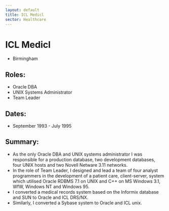 ```yaml
---
layout: default
title: ICL Medicl
sector: Healthcare
---
```

# ICL Medicl 
- Birmingham

## Roles:		
- Oracle DBA
- UNIX Systems Administrator
- Team Leader

## Dates:
- September 1993 - July 1995

## Summary:
-	As the only Oracle DBA and UNIX systems administrator I was responsible for a production database, two development databases, four UNIX hosts and two Novell Netware 3.11 networks.
-	In the role of Team Leader, I designed and lead a team of four analyst programmers in the development of a patient care, client-server, system which utilised Oracle RDBMS 7.1 on UNIX and C++ on MS Windows 3.1, WfW, Windows NT and Windows 95.
-	I converted a medical records system based on the Informix database and SUN to Oracle and ICL DRS/NX.
-	Similarly, I converted a Sybase system to Oracle and ICL unix.

